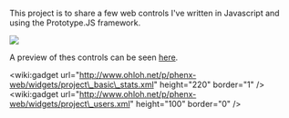 This project is to share a few web controls I've written in Javascript and using the Prototype.JS framework.

[![](http://phenx-web.googlecode.com/svn/trunk/screens/controls.png)](http://phenxdesign.net/projects/phenx-web/controls/example.htm)

A preview of thes controls can be seen [here](http://phenxdesign.net/projects/phenx-web/controls/example.htm).

&lt;wiki:gadget url="http://www.ohloh.net/p/phenx-web/widgets/project\_basic\_stats.xml" height="220" border="1" /&gt;&lt;wiki:gadget url="http://www.ohloh.net/p/phenx-web/widgets/project\_users.xml" height="100" border="0" /&gt;